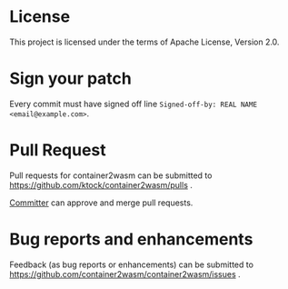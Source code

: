 # License

This project is licensed under the terms of Apache License, Version 2.0.

# Sign your patch

Every commit must have signed off line `Signed-off-by: REAL NAME <email@example.com>`.

# Pull Request

Pull requests for container2wasm can be submitted to https://github.com/ktock/container2wasm/pulls .

[Committer](./MAINTAINERS) can approve and merge pull requests.

# Bug reports and enhancements

Feedback (as bug reports or enhancements) can be submitted to https://github.com/container2wasm/container2wasm/issues .
